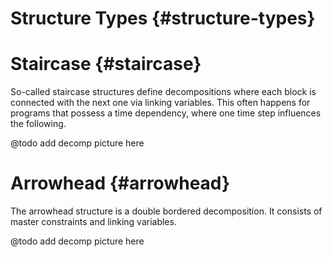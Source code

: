 # Structure Types {#structure-types}

# Staircase {#staircase}
So-called staircase structures define decompositions where each block is connected
with the next one via linking variables. This often happens for programs that
possess a time dependency, where one time step influences the following.

@todo add decomp picture here

# Arrowhead {#arrowhead}
The arrowhead structure is a double bordered decomposition. It consists of
master constraints and linking variables.

@todo add decomp picture here
